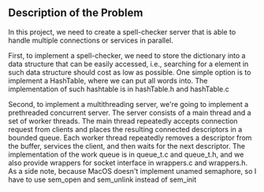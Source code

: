 ## Description of the Problem 

In this project, we need to create a spell-checker server that is able to handle multiple connections or services in parallel. 

First, to implement a spell-checker, we need to store the dictionary into a data structure that can be easily accessed, i.e., searching for a element in such data structure should cost as low as possible. One simple option is to implement a HashTable, where we can put all words into. The implementation of such hashtable is in hashTable.h and hashTable.c

Second, to implement a multithreading server, we're going to implement a prethreaded concurrent server. The server consists of a main thread and a set of worker threads. The main thread repeatedly accepts connection request from clients and places the resulting connected descriptors in a bounded queue. Each worker thread repeatedly removes a descriptor from the buffer, services the client, and then waits for the next descriptor. The implementation of the work queue is in queue_t.c and queue_t.h, and we also provide wrappers for socket interface in wrappers.c and wrappers.h. As a side note, because MacOS doesn't implement unamed semaphore, so I have to use sem_open and sem_unlink instead of sem_init

